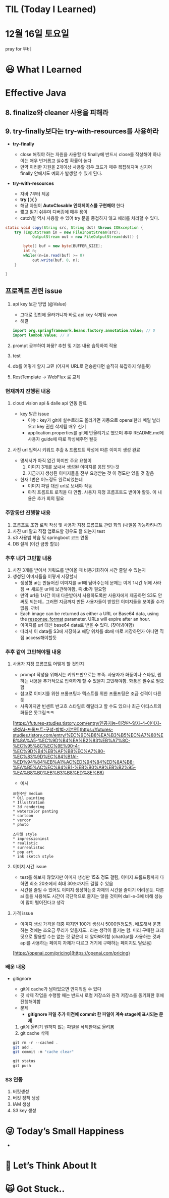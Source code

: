 # TIL (Today I Learned)

# 12월 16일 토요일

pray for 부비

# 😃 What I Learned

# Effective Java

## 8. finalize와 cleaner 사용을 피해라

## 9. try-finally보다는 try-with-resources를 사용하라

- **try-finally**
    - close 해줘야 하는 자원을 사용할 때 finally에 반드시 close를 작성해야 하나 이는 매우 번거롭고 실수할 확률이 높다
    - 만약 이러한 자원을 2개이상 사용할 경우 코드가 매우 복잡해지며 심지어 finally 안에서도 예외가 발생할 수 있게 된다.

- **try-with-resources**
    - 자바 7부터 제공
    - **try (  ){    }**
    - 해당 자원이 **AutoClosable 인터페이스를 구현해야** 한다
    - 짧고 읽기 쉬우며 디버깅에 매우 용이
    - catch절 역시 사용할 수 있어 try 문을 중첩하지 않고 에러를 처리할 수 있다.

```java
static void copy(String src, String dst) throws IOException {
	try (InputStream in = new FileInputStream(src);
			OutputStream out = new FileOutputStream(dst)) {

		byte[] buf = new byte[BUFFER_SIZE];
		int n;
		while((n=in.read(buf) >= 0)
			out.write(buf, 0, n);
	}

}
```

## 프로젝트 관련 issue

1. api key 보관 방법 (@Value)
    - 그대로 깃헙에 올라가니까 바로 api key 삭제됨 wow
    - 해결
    
    ```java
    import org.springframework.beans.factory.annotation.Value; // O
    import lombok.Value; // X
    ```
    
2. prompt 공부하여 화풍? 추천 및 기본 내용 습득하여 적용
3. test
4. db를 어떻게 할지 고민 (어자피 URL로 전송한다면 솔직히 복잡하지 않을듯)
5. RestTemplate → WebFlux 로 교체

### 현재까지 진행된 내용

1. cloud vision api & dalle api 연동 완료
    - key 발급 issue
        - 이슈 : key가 git에 실수로라도 올라가면 자동으로 openai한테 메일 날라오고 key 권한 삭제됨 매우 신기
        - application.properties를 git에 안올리기로 했으며 추후 README.md에 사용자 guide에 따로 작성해주면 될듯
        
2. 사진 url 입력시 키워드 추출 & 프롬프트 작성에 따른 이미지 생성 완료
    - 명세서가 아직 없긴 하지만 주요 요청이
        1. 이미지 3개를 보내서 생성된 이미지를 응답 받는것
        2. 지금까지 생성된 이미지들을 전부 요청받는 것 이 정도만 있을 것 같음
    - 현재 1번은 어느정도 완료되었는데
        - 이미지 파일 대신 url로 보내야 작동
        - 아직 프롬프트 로직을 다 안짬. 사용자 지정 프롬프트도 받아야 할듯. 이 내용은 추가 회의 필요

### 주말동안 진행할 내용

1. 프롬프트 조합 로직 작성 및 사용자 지정 프롬프트 관련 회의 (내일쯤 가능하려나?)
2. 사진 url 말고 직접 업로드할 경우도 잘 되는지 test
3. s3 사용법 학습 및 springboot 코드 연동
4. DB 설계 (이건 금방 할듯)

### 추후 내가 고민할 내용

1. 사진 3개를 받아서 키워드를 받아올 때 비동기화하여 시간 줄일 수 있는지
2. 생성된 이미지들을 어떻게 저장할지
    - 생성형 ai는 만들어진 이미지를 url에 담아주는데 문제는 이게 1시간 뒤에 사라짐 ⇒ 새로운 url에 보관해야함, 즉 db가 필요함
    - 만약 url을 1시간 이내 다운받아서 사용하도록만 사용자에게 제공하면 S3도 안써도 되는데.. 그러면 지금까지 만든 사용자들이 받았던 이미지들을 보여줄 수가 없음. 까비
    - Each image can be returned as either a URL or Base64 data, using the [response_format](https://platform.openai.com/docs/api-reference/images/create#images/create-response_format) parameter. URLs will expire after an hour.
    - 이미지를 url 대신 base64 data로 받을 수 있다. (찾아봐야함)
    - 따라서 이 data를 S3에 저장하고 해당 위치를 db에 따로 저장하던가 아니면 직접 access해야할듯

### 추후 같이 고민해야될 내용

1. 사용자 지정 프롬프트 어떻게 할 것인지
    - prompt 작성을 위해서는 키워드만으로는 부족. 사용자가 화풍이나 스타일, 원하는 내용을 추가적으로 입력하게 할 수 있을지 고민해야함. 화풍은 필수로 필요함
    - 참고로 이미지를 위한 프롬프팅과 텍스트를 위한 프롬프팅은 조금 성격이 다른듯
    - 사족이지만 빈센트 반고흐 스타일로 해달라고 할 수도 있으나 최근 아티스트의 화풍은 못그림ㅋㅋ
    
    [https://futures-studies.tistory.com/entry/인공지능-이것만-알자-4-이미지-생성AI-프롬프트-구성-방법-기본편](https://futures-studies.tistory.com/entry/%EC%9D%B8%EA%B3%B5%EC%A7%80%EB%8A%A5-%EC%9D%B4%EA%B2%83%EB%A7%8C-%EC%95%8C%EC%9E%90-4-%EC%9D%B4%EB%AF%B8%EC%A7%80-%EC%83%9D%EC%84%B1AI-%ED%94%84%EB%A1%AC%ED%94%84%ED%8A%B8-%EA%B5%AC%EC%84%B1-%EB%B0%A9%EB%B2%95-%EA%B8%B0%EB%B3%B8%ED%8E%B8)
    
    - 예시
    
    ```
    표현수단 medium
    * Oil painting
    * Illustration
    * 3d rendering
    * watercolor panting
    * cartoon
    * vercor
    * photo
    
    스타일 style
    * impressioninst
    * realistic
    * surrealistuc
    * pop art
    * ink sketch style
    ```
    
2. 이미지 시간 issue 
    - test를 해보지 않았지만 이미지 생성만 15초 정도 걸림, 이미지 프롬프팅까지 다 하면 최소 20초에서 최대 30초까지도 걸릴 수 있음
    - 시간을 줄일 수 있어도 이미지 생성하는것 자체의 시간을 줄이기 어려운듯. 다른 ai 툴을 사용해도 시간이 극단적으로 줄지는 않을 것이며 dall-e-3에 비해 성능이 많이 떨어진다고 생각
3. 가격 issue
    - 이미지 생성 가격을 대충 따지면 100개 생성시 5000원정도임. 배포해서 운영하는 것에는 조오금 무리가 있을지도.. 라는 생각이 들기는 함. 미리 구매한 크레딧으로 활용할 수는 없는 것 같은데 더 알아봐야함 (chatGpt를 사용하는 것과 api를 사용하는 페이지 자체가 다르고 거기에 구매하는 페이지도 달랐음)
    
    [https://openai.com/pricing](https://openai.com/pricing)
    

### 배운 내용

- gitignore
    - git에 cache가 남아있으면 안지워질 수 있다
    - 깃 삭제 작업을 수행할 때는 반드시 로컬 저장소와 원격 저장소를 동기화한 후에 진행해야함
    - 문제
        - **gitignore 파일 추가 이전에 commit 한 파일이 계속 stage에 표시되는 문제**
    1. git에 올리기 원하지 않는 파일을 삭제한채로 올려봄
    2. git cache 삭제
    
    ```java
    git rm -r --cached .
    git add .
    git commit -m "cache clear"
    
    git status
    git push
    ```
    

### S3 연동

1. 버킷생성
2. 버킷 정책 생성
3. IAM 생성
4. S3 key 생성

# 😜 Today’s Small Happiness

- 

# 🧐 Let’s Think About It

# 🙀 Got Stuck..